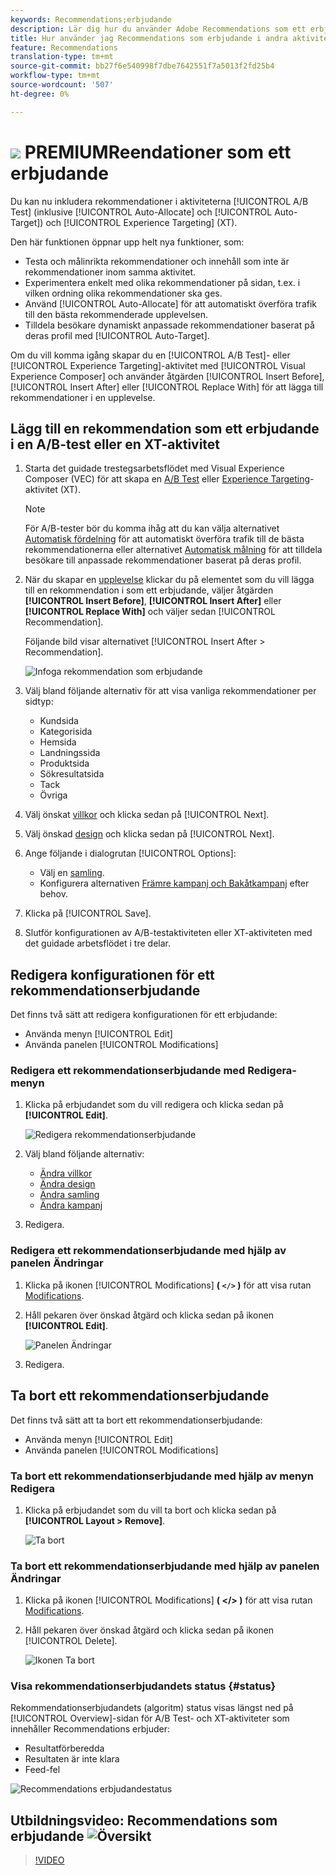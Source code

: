 ```yaml
---
keywords: Recommendations;erbjudande
description: Lär dig hur du använder Adobe Recommendations som ett erbjudande i A/B-tester (inklusive Automatisk allokering och Automatiskt mål) och Experience Targeting-aktiviteter (XT).
title: Hur använder jag Recommendations som erbjudande i andra aktivitetstyper?
feature: Recommendations
translation-type: tm+mt
source-git-commit: bb27f6e540998f7dbe7642551f7a5013f2fd25b4
workflow-type: tm+mt
source-wordcount: '507'
ht-degree: 0%

---
```



# ![](/help/assets/premium.png) PREMIUMReendationer som ett erbjudande

Du kan nu inkludera rekommendationer i aktiviteterna [!UICONTROL A/B Test] (inklusive [!UICONTROL Auto-Allocate] och [!UICONTROL Auto-Target]) och [!UICONTROL Experience Targeting] (XT).

Den här funktionen öppnar upp helt nya funktioner, som:

* Testa och målinrikta rekommendationer och innehåll som inte är rekommendationer inom samma aktivitet.
* Experimentera enkelt med olika rekommendationer på sidan, t.ex. i vilken ordning olika rekommendationer ska ges.
* Använd [!UICONTROL Auto-Allocate] för att automatiskt överföra trafik till den bästa rekommenderade upplevelsen.
* Tilldela besökare dynamiskt anpassade rekommendationer baserat på deras profil med [!UICONTROL Auto-Target].

Om du vill komma igång skapar du en [!UICONTROL A/B Test]- eller [!UICONTROL Experience Targeting]-aktivitet med [!UICONTROL Visual Experience Composer] och använder åtgärden [!UICONTROL Insert Before], [!UICONTROL Insert After] eller [!UICONTROL Replace With] för att lägga till rekommendationer i en upplevelse.

## Lägg till en rekommendation som ett erbjudande i en A/B-test eller en XT-aktivitet

1. Starta det guidade trestegsarbetsflödet med Visual Experience Composer (VEC) för att skapa en [A/B Test](/help/c-activities/t-test-ab/t-test-create-ab/test-create-ab.md) eller [Experience Targeting](/help/c-activities/t-experience-target/t-xt-create/xt-create.md)-aktivitet (XT).

   >[!NOTE]
   >
   >För A/B-tester bör du komma ihåg att du kan välja alternativet [Automatisk fördelning](/help/c-activities/automated-traffic-allocation/automated-traffic-allocation.md) för att automatiskt överföra trafik till de bästa rekommendationerna eller alternativet [Automatisk målning](/help/c-activities/auto-target/auto-target-to-optimize.md) för att tilldela besökare till anpassade rekommendationer baserat på deras profil.

1. När du skapar en [upplevelse](/help/c-experiences/c-visual-experience-composer/viztarget-options.md) klickar du på elementet som du vill lägga till en rekommendation i som ett erbjudande, väljer åtgärden **[!UICONTROL Insert Before]**, **[!UICONTROL Insert After]** eller **[!UICONTROL Replace With]** och väljer sedan [!UICONTROL Recommendation].

   Följande bild visar alternativet [!UICONTROL Insert After > Recommendation].

   ![Infoga rekommendation som erbjudande](/help/c-recommendations/assets/replace-after-recommendations.png)

1. Välj bland följande alternativ för att visa vanliga rekommendationer per sidtyp:

   * Kundsida
   * Kategorisida
   * Hemsida
   * Landningssida
   * Produktsida
   * Sökresultatsida
   * Tack
   * Övriga

1. Välj önskat [villkor](/help/c-recommendations/c-algorithms/algorithms.md) och klicka sedan på [!UICONTROL Next].
1. Välj önskad [design](/help/c-recommendations/c-design-overview/design-overview.md) och klicka sedan på [!UICONTROL Next].
1. Ange följande i dialogrutan [!UICONTROL Options]:

   * Välj en [samling](/help/c-recommendations/c-products/collections.md).
   * Konfigurera alternativen [Främre kampanj och Bakåtkampanj](/help/c-recommendations/t-create-recs-activity/adding-promotions.md) efter behov.

1. Klicka på [!UICONTROL Save].
1. Slutför konfigurationen av A/B-testaktiviteten eller XT-aktiviteten med det guidade arbetsflödet i tre delar.

## Redigera konfigurationen för ett rekommendationserbjudande

Det finns två sätt att redigera konfigurationen för ett erbjudande:

* Använda menyn [!UICONTROL Edit]
* Använda panelen [!UICONTROL Modifications]

### Redigera ett rekommendationserbjudande med Redigera-menyn

1. Klicka på erbjudandet som du vill redigera och klicka sedan på **[!UICONTROL Edit]**.

   ![Redigera rekommendationserbjudande](/help/c-recommendations/assets/recs-offer-edit.png)

1. Välj bland följande alternativ:

   * [Ändra villkor](/help/c-recommendations/c-algorithms/algorithms.md)
   * [Ändra design](/help/c-recommendations/c-design-overview/design-overview.md)
   * [Ändra samling](/help/c-recommendations/c-products/collections.md)
   * [Ändra kampanj](/help/c-recommendations/t-create-recs-activity/adding-promotions.md)

1. Redigera.

### Redigera ett rekommendationserbjudande med hjälp av panelen Ändringar

1. Klicka på ikonen [!UICONTROL Modifications] **( `</>` )** för att visa rutan [Modifications](/help/c-experiences/c-visual-experience-composer/c-vec-code-editor/vec-code-editor.md).
1. Håll pekaren över önskad åtgärd och klicka sedan på ikonen **[!UICONTROL Edit]**.

   ![Panelen Ändringar](/help/c-recommendations/assets/recs-offer-modifications.png)

1. Redigera.

## Ta bort ett rekommendationserbjudande

Det finns två sätt att ta bort ett rekommendationserbjudande:

* Använda menyn [!UICONTROL Edit]
* Använda panelen [!UICONTROL Modifications]

### Ta bort ett rekommendationserbjudande med hjälp av menyn Redigera

1. Klicka på erbjudandet som du vill ta bort och klicka sedan på **[!UICONTROL Layout > Remove]**.

   ![Ta bort](/help/c-recommendations/assets/recs-offer-remove.png)

### Ta bort ett rekommendationserbjudande med hjälp av panelen Ändringar

1. Klicka på ikonen [!UICONTROL Modifications] **( &lt;/> )** för att visa rutan [Modifications](/help/c-experiences/c-visual-experience-composer/c-vec-code-editor/vec-code-editor.md).
1. Håll pekaren över önskad åtgärd och klicka sedan på ikonen [!UICONTROL Delete].

   ![Ikonen Ta bort](/help/c-recommendations/assets/recs-offer-delete.png)

### Visa rekommendationserbjudandets status {#status}

Rekommendationserbjudandets (algoritm) status visas längst ned på [!UICONTROL Overview]-sidan för A/B Test- och XT-aktiviteter som innehåller Recommendations erbjuder:

* Resultatförberedda
* Resultaten är inte klara
* Feed-fel

![Recommendations erbjudandestatus](/help/c-recommendations/assets/recs-offer-status.png)

## Utbildningsvideo: Recommendations som erbjudande ![Översikt](/help/assets/overview.png)

>[!VIDEO](https://video.tv.adobe.com/v/28878)